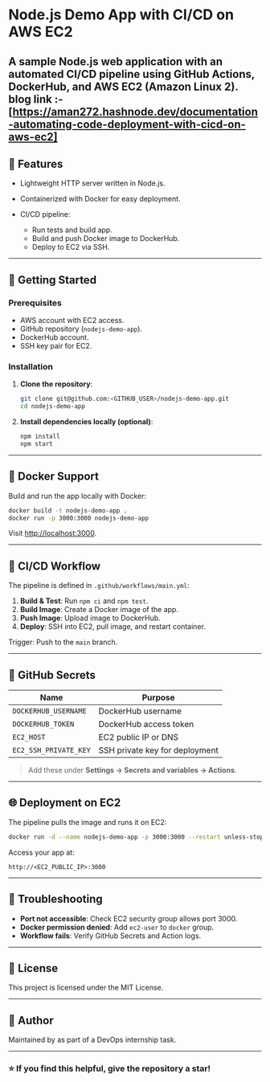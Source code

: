 
# Node.js Demo App with CI/CD on AWS EC2

A sample **Node.js web application** with an automated CI/CD pipeline using **GitHub Actions**, **DockerHub**, and **AWS EC2 (Amazon Linux 2)**.
blog link :-[https://aman272.hashnode.dev/documentation-automating-code-deployment-with-cicd-on-aws-ec2]
---

## 📌 Features

* Lightweight HTTP server written in Node.js.
* Containerized with Docker for easy deployment.
* CI/CD pipeline:

  * Run tests and build app.
  * Build and push Docker image to DockerHub.
  * Deploy to EC2 via SSH.

---

## 🚀 Getting Started

### Prerequisites

* AWS account with EC2 access.
* GitHub repository (`nodejs-demo-app`).
* DockerHub account.
* SSH key pair for EC2.

### Installation

1. **Clone the repository**:

   ```bash
   git clone git@github.com:<GITHUB_USER>/nodejs-demo-app.git
   cd nodejs-demo-app
   ```

2. **Install dependencies locally (optional)**:

   ```bash
   npm install
   npm start
   ```

---

## 🐳 Docker Support

Build and run the app locally with Docker:

```bash
docker build -t nodejs-demo-app .
docker run -p 3000:3000 nodejs-demo-app
```

Visit [http://localhost:3000](http://localhost:3000).

---

## 🔄 CI/CD Workflow

The pipeline is defined in `.github/workflows/main.yml`:

1. **Build & Test**: Run `npm ci` and `npm test`.
2. **Build Image**: Create a Docker image of the app.
3. **Push Image**: Upload image to DockerHub.
4. **Deploy**: SSH into EC2, pull image, and restart container.

Trigger: Push to the `main` branch.

---

## 🔑 GitHub Secrets

| Name                  | Purpose                        |
| --------------------- | ------------------------------ |
| `DOCKERHUB_USERNAME`  | DockerHub username             |
| `DOCKERHUB_TOKEN`     | DockerHub access token         |
| `EC2_HOST`            | EC2 public IP or DNS           |
| `EC2_SSH_PRIVATE_KEY` | SSH private key for deployment |

> Add these under **Settings → Secrets and variables → Actions**.

---

## 🌐 Deployment on EC2

The pipeline pulls the image and runs it on EC2:

```bash
docker run -d --name nodejs-demo-app -p 3000:3000 --restart unless-stopped <DOCKERHUB_USERNAME>/nodejs-demo-app:latest
```

Access your app at:

```
http://<EC2_PUBLIC_IP>:3000
```

---

## 🧰 Troubleshooting

* **Port not accessible**: Check EC2 security group allows port 3000.
* **Docker permission denied**: Add `ec2-user` to `docker` group.
* **Workflow fails**: Verify GitHub Secrets and Action logs.

---

## 📄 License

This project is licensed under the MIT License.

---

## 👤 Author

Maintained by **<Your Name>** as part of a DevOps internship task.

---

### ⭐️ If you find this helpful, give the repository a star!
